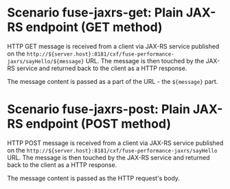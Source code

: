 Scenario fuse-jaxrs-get: Plain JAX-RS endpoint (GET method)
=

HTTP GET message is received from a client via JAX-RS service published on the
`http://${server.host}:8181/cxf/fuse-performance-jaxrs/sayHello/${message}`
URL. The message is then touched by the JAX-RS service and returned back to the client as a HTTP response.

The message content is passed as a part of the URL - the `${message}` part.

Scenario fuse-jaxrs-post: Plain JAX-RS endpoint (POST method)
=

HTTP POST message is received from a client via JAX-RS service published on the
`http://${server.host}:8181/cxf/fuse-performance-jaxrs/sayHello`
URL. The message is then touched by the JAX-RS service and returned back to the client as a HTTP response.

The message content is passed as the HTTP request's body.